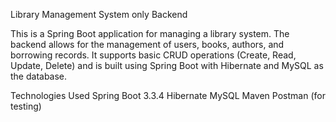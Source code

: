 Library Management System only Backend 

This is a Spring Boot application for managing a library system. The backend allows for the management of users, books, authors, and borrowing records. It supports basic CRUD operations (Create, Read, Update, Delete) and is built using Spring Boot with Hibernate and MySQL as the database.

Technologies Used
Spring Boot 3.3.4
Hibernate
MySQL
Maven
Postman (for testing)
